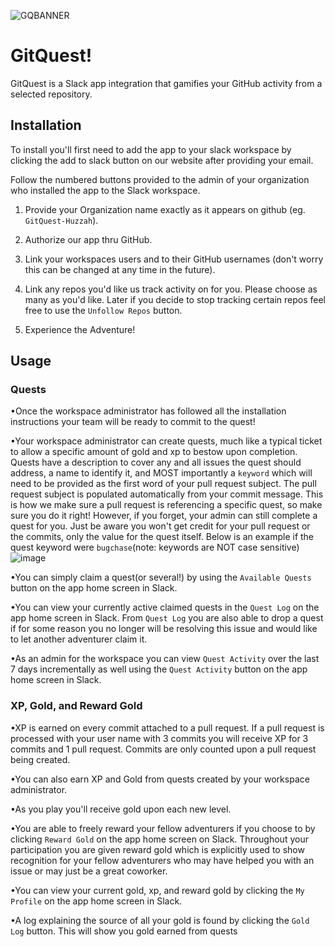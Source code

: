 ![GQBANNER](https://user-images.githubusercontent.com/114195647/218575946-a91b1e73-d29d-40b9-9ae9-f35b0f475411.png)
# GitQuest!

GitQuest is a Slack app integration that gamifies your GitHub activity from a selected repository.

## Installation
To install you'll first need to add the app to your slack workspace by clicking the add to slack button on our website after providing your email. 

Follow the numbered buttons provided to the admin of your organization who installed the app to the Slack workspace.

1. Provide your Organization name exactly as it appears on github (eg. ```GitQuest-Huzzah```).

2. Authorize our app thru GitHub.

3. Link your workspaces users and to their GitHub usernames (don't worry this can be changed at any time in the future).

4. Link any repos you'd like us track activity on for you. Please choose as many as you'd like. Later if you decide to stop tracking certain repos feel free to use the ```Unfollow Repos``` button.

5. Experience the Adventure! 

## Usage

### Quests
•Once the workspace administrator has followed all the installation instructions your team will be ready to commit to the quest!

•Your workspace administrator can create quests, much like a typical ticket to allow a specific amount of gold and xp to bestow upon completion. Quests have a description to cover any and all issues the quest should address, a name to identify it, and MOST importantly a ```keyword``` which will need to be provided as the first word of your pull request subject. The pull request subject is populated automatically from your commit message. This is how we make sure a pull request is referencing a specific quest, so make sure you do it right! However, if you forget, your admin can still complete a quest for you. Just be aware you won't get credit for your pull request or the commits, only the value for the quest itself. Below is an example if the quest keyword were ```bugchase```(note: keywords are NOT case sensitive)
![image](https://user-images.githubusercontent.com/114195647/218576962-9071803e-a919-41fd-8eee-0dcde2be92fb.png)

•You can simply claim a quest(or several!) by using the ```Available Quests``` button on the app home screen in Slack.

•You can view your currently active claimed quests in the ```Quest Log``` on the app home screen in Slack. From ```Quest Log``` you are also able to drop a quest if for some reason you no longer will be resolving this issue and would like to let another adventurer claim it. 

•As an admin for the workspace you can view ```Quest Activity``` over the last 7 days incrementally as well using the ```Quest Activity``` button on the app home screen in Slack.

### XP, Gold, and Reward Gold

•XP is earned on every commit attached to a pull request. If a pull request is processed with your user name with 3 commits you will receive XP for 3 commits and 1 pull request. Commits are only counted upon a pull request being created.

•You can also earn XP and Gold from quests created by your workspace administrator.

•As you play you'll receive gold upon each new level.

•You are able to freely reward your fellow adventurers if you choose to by clicking ```Reward Gold``` on the app home screen on Slack. Throughout your participation you are given reward gold which is explicitly used to show recognition for your fellow adventurers who may have helped you with an issue or may just be a great coworker. 

•You can view your current gold, xp, and reward gold by clicking the ```My Profile``` on the app home screen in Slack.

•A log explaining the source of all your gold is found by clicking the ```Gold Log``` button. This will show you gold earned from quests
